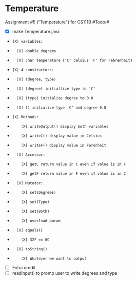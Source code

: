 # Temperature
Assignment #5 ("Temperature") for CS111B
#Todo:#
- [X] make Temperature.java
-     [X] variables:
-       [X] double degrees
-       [X] char temperature ('C' Celsius 'F' for Fahrenheit)
-     [X] 4 constructors:
-       [X] (degree, type)
-       [X] (degree) initiallize type to 'C'
-       [X] (type) initialize degree to 0.0
-       [X] () initialize type 'C' and degree 0.0
-     [X] Methods:
-         [X] writeOutput() display both variables
-         [X] writeC() display value in Celsius
-         [X] writeF() display value in Farenheit
-       [X] Accessor:
-         [X] getC return value in C even if value is in F
-         [X] getF return value in F even if value is in C
-       [X] Mutator:  
-         [X] set(Degrees)
-         [X] set(Type)
-         [X] set(Both)
-         [X] overload param
-       [X] equals()
-         [X] 32F == 0C
-       [X] toString()
-         [X] Whatever we want to output
- [ ] Extra credit
-   [ ] readInput() to promp user to write degrees and type
